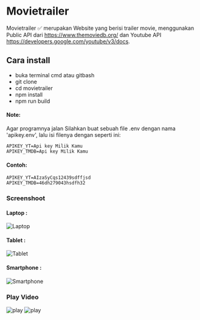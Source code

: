 # Movietrailer
Movietrailer &#9989; merupakan Website yang berisi trailer movie, menggunakan Public API dari https://www.themoviedb.org/ dan Youtube API https://developers.google.com/youtube/v3/docs.

## Cara install
<ul>
  <li>buka terminal cmd atau gitbash</li>
  <li>git clone</li>
  <li>cd movietrailer</li>
  <li>npm install</li>
  <li>npm run build</li>
</ul>

#### Note: 
Agar programnya jalan Silahkan buat sebuah file .env dengan nama 'apikey.env', lalu isi filenya dengan seperti ini: 
```
APIKEY_YT=Api key Milik Kamu
APIKEY_TMDB=Api key Milik Kamu
```

#### Contoh: 
```
APIKEY_YT=AIzaSyCqs12439sdffjsd
APIKEY_TMDB=46dh279043hsdfh32
```

### Screenshoot
#### Laptop : 
![Laptop](/example/laptop.png)
#### Tablet :
![Tablet](/example/tablet.png)
#### Smartphone : 
![Smartphone](/example/smartphone.png)

### Play Video
![play](/example/play-on-smartphone.png)
![play](/example/play-on-laptop.png)


